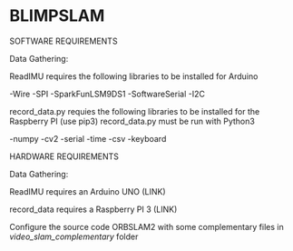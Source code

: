 # BLIMPSLAM

SOFTWARE REQUIREMENTS

Data Gathering:

ReadIMU requires the following libraries to be installed for Arduino

-Wire
-SPI
-SparkFunLSM9DS1
-SoftwareSerial
-I2C

record_data.py requies the following libraries to be installed for the Raspberry PI (use pip3)
record_data.py must be run with Python3

-numpy
-cv2
-serial
-time
-csv
-keyboard

HARDWARE REQUIREMENTS

Data Gathering:

ReadIMU requires an Arduino UNO (LINK)

record_data requires a Raspberry PI 3 (LINK)

Configure the source code ORBSLAM2 with some complementary files in _video_slam_complementary_ folder


